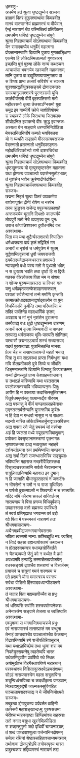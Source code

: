 धृतराष्ट्रः-  
अधर्मेण हतं श्रुत्वा धृष्टद्युम्नेन सञ्जय  
ब्राह्मणं पितरं वृद्धमश्वत्थामा किमब्रवीत्  
मानवं वारुणाग्नेयं ब्राह्ममस्त्रं च वीर्यवान्  
ऐन्द्रं नारायणं चैव यस्मिन्नित्यं प्रतिष्ठितम्  
तमधर्मेण धर्मिष्ठं धृष्टद्युम्नेन संयुगे  
श्रुत्वा निहतमाचार्यं सोऽश्वत्थामा किमब्रवीत्  
येन रामादवाप्यैव धनुर्वेदं महात्मना  
प्रोक्तान्यस्त्राणि दिव्यानि पुत्राय गुणकाङ्क्षिणा  
एकमेव हि लोकेऽस्मिन्नात्मतो गुणवत्तरम्  
इच्छन्ति पुत्रं पुरुषा लोके नान्यं कथञ्चन  
आचार्याणां भवन्त्येव रहस्यानि महात्मनाम्  
तानि पुत्राय वा दद्युश्शिष्यायानुगताय वा  
स शिष्यः प्राप्य तत्सर्वं सविशेषं च सञ्जय  
शूरश्शारद्वतीपुत्रस्सङ्ख्ये द्रोणादनन्तरः  
रामस्यानुसमश्शस्त्रे पुरन्दरसमो युधि  
कार्तवीर्यसमो वीर्ये बृहस्पतिसमो मतौ  
महीधरसमो धृत्या तेजसाऽग्निसमो युवा  
समुद्र इव गाम्भीर्ये क्रोधे चाशीविषोपमः  
स रथप्रवरो लोके जितधन्वा जितक्लमः  
शीघ्रोऽनिल इवाक्रन्दे वीरः क्रुद्ध इवान्तकः  
अस्यता येन सङ्ग्रामे धरण्यभिनिपीडिता  
मेघस्तनितनिर्घोषं कम्पते भयविक्लवा  
यो न व्यथति सङ्ग्रामे वीरस्सत्यपराक्रमः  
वेदस्नातो व्रतस्नातो धनुर्वेदपरङ्गतः  
महोदधिरिवाक्षोभ्यो रामो दाशरथिर्यथा  
तमधर्मेण धर्मिष्ठं धृष्टद्युम्नेन संयुगे  
श्रुत्वा निहतमाचार्यं सोऽश्वत्थामा किमब्रवीत्  
धृष्टद्युम्नस्य यो मृत्युस्सृष्टस्तेन महात्मना  
यथा द्रोणस्य पाञ्चाल्यो यज्ञसेनसुतोऽभवत्  
तं नृशंसेन भावेन क्रूरेणादीर्घदर्शिना  
श्रुत्वा निहतमाचार्यमश्वत्थामा किमब्रवीत्   
सञ्जयः-  
छद्मना निहतं श्रुत्वा पितरं पापकर्मणा  
बाष्पेणापूर्यत द्रौणी रोषेण च नरर्षभ  
तस्य क्रुद्धस्य राजेन्द्र वपुरन्यत्प्रकाशते  
अन्तकस्येव भूतानि दिधक्षोः कालपर्यये  
तोयपुर्णे ततो नेत्रे व्यपमृज्य पुनः पुनः  
उवाच कोपान्निश्श्वस्य दुर्योधनमिदं वचः  
अश्वत्थामा-  
पिता मम यथा क्षुद्रैर्न्यस्तशस्त्रो निपातितः  
धर्मध्वजवता पापं कृतं तद्विदितं मम  
अनार्यं च नृशंसं च धर्मपुत्रेण मे श्रुतम्  
युद्धेष्वभिप्रवृत्तानां ध्रुवौ जयपराजयौ  
द्वयमेतद्भवेद्राजन्वधस्तत्र प्रशस्यते  
न्यायवृत्तो वधो यस्य मतो मे युध्यतो भवेत्  
न स दुःखाय भवति तथा दृष्टो हि स द्विजैः  
गतस्स वीरलोकाय पिता मम न संशयः  
न शोच्यः पुरुषव्याघ्रस्तदा स निधनं गतः  
यत्तु धर्मप्रवृतस्सन्केशग्रहणमाप्तवान्  
पश्यतां सर्वसैन्यानां तन्मे मर्माणि कृन्तति  
कामात्क्रोधादवज्ञानाद्वर्षाद्बाल्येन वा पुनः  
विधर्मिकाणि कुर्वन्ति तथा परिभवन्ति च  
तदिदं पार्षतेनेह महदधार्मिकं कृतम्  
अवज्ञाय च मां नूनं नृशंसेन दुरात्मना  
तस्यैवाद्य वधः क्षुद्रो धृष्टद्युम्नस्य दारुणम्  
अनार्यं परमं कृत्वा मिथ्यावादी च पाण्डवः  
तस्याद्य धर्मराजस्य भूमिः पास्यति शोणितम्  
यश्चासौ छद्मनाऽऽचार्यं शस्त्रं सन्न्यासयद  
यदर्थं पुरुषव्याघ्राः पुत्रानिच्छन्ति मानवाः  
प्रेत्य चेह च सम्प्राप्तात्त्रायन्ते महतो भयात्  
पित्रा तु मम साऽवस्था प्राप्ता निर्बन्धुना यथा  
मयि शैलप्रतीकाशे पुत्रे शिष्ये च जीवति  
धिङ्ममास्त्राणि दिव्यानि धिग्बाहू धिक्पराक्रमम्  
यन्मां द्रोणस्सुतं प्राप्य केशग्रहमवाप्तवान्  
स तथाऽहं करिष्यामि यथा भरतसत्तम  
परलोकगतस्यापि भविष्याम्यनृणः पितुः  
आर्येण हि न वक्तव्या कदाचित्स्तुतिरात्मनः  
पितुर्वधममृष्यंस्तु वक्ष्याम्यद्यैव पौरुषम्  
अद्य पश्यन्तु मे वीर्यं पाण्डवास्सहकेशवाः  
मृद्नतस्सर्वसैन्यानि युगान्तमिव कुर्वतः  
न हि देवा न गन्धर्वा नासुरा न च राक्षसाः  
मदन्यो नास्ति लोकेऽस्मिन्नर्जुनाद्वाऽस्त्रवित्तमः  
अद्य शक्ता रणे जेतुं रथस्थं मां नरर्षभाः  
अहं हि ज्वलतां मध्ये मयूखानामिवांशुमान्  
प्रयोक्ता देवसृष्टानामस्त्राणां पृतनागतः  
भृशाश्वतनया ह्यद्य मत्प्रयुक्ता महाहवे  
दर्शयन्तोत्मना रूपं प्रमथिष्यन्ति पाण्डवान्  
अद्य सर्वा दिशो राजन्धाराभिरिव सङ्कुलाः  
भविष्यन्ति महाराज मच्छरैर्विदिशस्तथा  
विसृजञ्छरजालानि सर्वतो भैरवस्वनान्  
शत्रून्निपातयिष्यामि महावात इव द्रुमान्  
न हि जानाति बीभत्सुस्तदस्त्रं न जनार्दनः  
न भीमसेनो न यमौ न च राजा युधिष्ठिरः  
न पार्षतो दुरात्माऽसौ न शिखण्डी न च सात्यकिः  
यदिदं मयि कौरव्य सकलं सनिवर्तनम्  
नारायणाय मे पित्रा प्रणम्य विधिपूर्वकम्  
उपहारस्तदा दत्तो ब्रह्मरूप उपस्थिते  
तं स्वयं प्रतिगृह्याथ भगवान्स वरं ददौ  
वव्रे पिता मे परममस्त्रं नारायणं ततः  
श्रीभगवान्नारायणः-  
अथैनमब्रवीद्राजन्भगवान्देवसत्तमः  
भविता त्वत्समो नान्यः कश्चिद्युधि नरः क्वचित्  
न त्विदं सहसा ब्रह्मन्प्रयोक्तव्यं कथञ्चन  
न ह्येतदस्त्रमन्यत्र वधाच्छत्रोर्निवर्तते  
न चैतच्छक्यते जेतुं को न वध्येत वै प्रभो  
अवध्यमपि हन्याद्धि तस्मान्नैतत्प्रयोजयेत्  
वधस्सङ्ख्ये द्रवश्चैव शस्त्राणां च विसर्जनम्  
प्रयाचनं च शत्रूणां गमनं शरणस्य च  
एते प्रशमने योगा ममास्त्रस्य परन्तप  
सर्वथा पीडितो हिंस्यादवध्यान्पीडयन्रणे  
अश्वत्थामा-  
तं जग्राह पिता मह्यमब्रवीच्चैव स प्रभुः  
श्रीभगवान्नारायणः-  
त्वं धरिष्यसि सर्वाणि शस्त्रवर्षाण्यनेकशः  
अनेनास्त्रेण सङ्ग्रामे तेजसा च ज्वलिष्यसि  
अश्वत्थामा-  
एवमुक्त्वा स भगवान्दिवमाचक्रमे प्रभुः  
एवं नारायणास्त्रं तत्सम्प्राप्तं मम बन्धुना  
तेनाहं पाण्डवांश्चैव पाञ्चालांश्चैव केकयान्  
विद्रावयिष्यामि रणे शचीपतिरिवासुरान्  
यथा यथाऽहमिच्छेयं तथा भूत्वा शरा मम  
निपतेयुस्सपत्नेषु त्वहतेष्वपि भारत  
यथेष्टमिषुवर्षेण प्रवर्षिष्ये रथे स्थितः  
अयोमुखैश्च विहगैस्तापयिष्ये महारथान्  
परश्वथांश्च निशितानुत्स्रक्ष्येऽहमसंशयम्  
सोऽहं नारायणास्त्रेण महता शत्रुतापिना  
शत्रून्विध्वंसयित्वा च कदर्थीकृत्य पाण्डवान्  
मित्रब्रह्मगुरुद्वेषी जाल्मकस्सुविगर्हितः  
पाञ्चालापशदश्चाद्य न मे जीवन्विमोक्ष्यते  
सञ्जयः-  
तच्छ्रुत्वा द्रोणपुत्रस्य पर्यवर्तत वाहिनी  
ततस्सर्वे महाशङ्खान्दध्मुः पुरुषसत्तमाः  
भेरीश्चाभ्यहनन्हृष्टा डिण्डिमांश्च सहस्रशः  
ततो ननाद वसुधा खुरनेमिप्रपीडिता  
स शब्दस्तुमुलो जज्ञे पृथिवीं चाप्यनादयत्  
तं शब्दं पाण्डवाश्श्रुत्वा पर्जन्यनिनदोपमम्  
समेत्य रथिनां श्रेष्ठास्सहिताश्चाभ्यमन्त्रयन्  
तथोक्त्वा द्रोणपुत्रोऽपि तत्रोपस्पृश्य भारत  
प्रादुश्चकार तद्दिव्यमस्त्रं नारायणं तदा   
